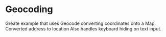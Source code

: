 # Geocoding

Greate example that uses Geocode converting coordinates onto a Map.
Converted address to location
Also handles keyboard hiding on text input.
